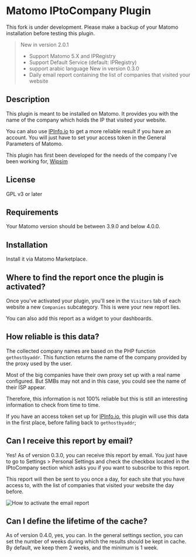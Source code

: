 # Matomo IPtoCompany Plugin
This fork is under development. Please make a backup of your Matomo installation before testing this plugin.
> New in version 2.0.1
> - Support Matomo 5.X and IPRegistry
> - Support Default Service (default: IPRegistry)
> - support arabic language
> New in version 0.3.0
> - Daily email report containing the list of companies that visited your website

## Description

This plugin is meant to be installed on Matomo. It provides you with the name of the company which holds the IP that visited your website.

You can also use [IPInfo.io](https://ipinfo.io/) to get a more reliable result if you have an account. You will just have to set your access token in the General Parameters of Matomo.

This plugin has first been developed for the needs of the company I've been working for, [Wipsim](https://www.wipsim.fr/?pk_campaign=MatomoPlugin-Link&pk_source=matomoplugin&pk_medium=matomo)

## License

GPL v3 or later

## Requirements

Your Matomo version should be between 3.9.0 and below 4.0.0.

## Installation

Install it via Matomo Marketplace.

## Where to find the report once the plugin is activated?

Once you've activated your plugin, you'll see in the `Visitors` tab of each website a new `Companies` subcategory. This is were your new report lies.

You can also add this report as a widget to your dashboards.

## How reliable is this data?

The collected company names are based on the PHP function `gethostbyaddr`. This function returns the name of the company provided by the proxy used by the user.

Most of the big companies have their own proxy set up with a real name configured. But SMBs may not and in this case, you could see the name of their ISP appear.

Therefore, this information is not 100% reliable but this is still an interesting information to check from time to time.

If you have an access token set up for [IPInfo.io](https://ipinfo.io/), this plugin will use this data in the first place, before falling back to `gethostbyaddr`;

## Can I receive this report by email?

Yes! As of version 0.3.0, you can receive this report by email. You just have to go to Settings > Personal Settings and check the checkbox located in the IPtoCompany section which asks you if you want to subscribe to this report.

This report will then be sent to you once a day, for each site that you have access to, with the list of companies that visited your website the day before.

![How to activate the email report](https://github.com/Romain/Matomo-IP-to-Company/blob/master/screenshots/user-setting-subscribe-to-email-report.png)

## Can I define the lifetime of the cache?

As of version 0.4.0, yes, you can. In the general settings section, you can set the number of weeks during which the results should be kept in cache. By default, we keep them 2 weeks, and the minimum is 1 week.
